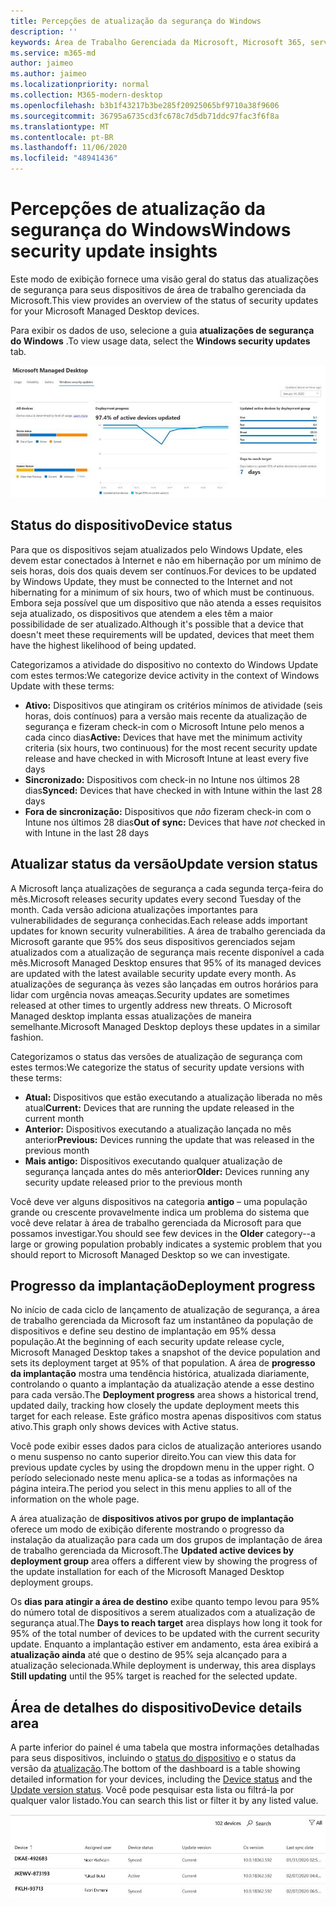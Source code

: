 ```yaml
---
title: Percepções de atualização da segurança do Windows
description: ''
keywords: Área de Trabalho Gerenciada da Microsoft, Microsoft 365, serviço, documentação
ms.service: m365-md
author: jaimeo
ms.author: jaimeo
ms.localizationpriority: normal
ms.collection: M365-modern-desktop
ms.openlocfilehash: b3b1f43217b3be285f20925065bf9710a38f9606
ms.sourcegitcommit: 36795a6735cd3fc678c7d5db71ddc97fac3f6f8a
ms.translationtype: MT
ms.contentlocale: pt-BR
ms.lasthandoff: 11/06/2020
ms.locfileid: "48941436"
---
```

# <a name="windows-security-update-insights"></a><span data-ttu-id="144a3-103">Percepções de atualização da segurança do Windows</span><span class="sxs-lookup"><span data-stu-id="144a3-103">Windows security update insights</span></span>
<span data-ttu-id="144a3-104">Este modo de exibição fornece uma visão geral do status das atualizações de segurança para seus dispositivos de área de trabalho gerenciada da Microsoft.</span><span class="sxs-lookup"><span data-stu-id="144a3-104">This view provides an overview of the status of security updates for your Microsoft Managed Desktop devices.</span></span> 

<span data-ttu-id="144a3-105">Para exibir os dados de uso, selecione a guia <strong>atualizações de segurança do Windows</strong> .</span><span class="sxs-lookup"><span data-stu-id="144a3-105">To view usage data, select the <strong>Windows security updates</strong> tab.</span></span>

![Painel de atualizações de segurança do Windows: barras de gráfico de status do dispositivo e versão de atualização na coluna à esquerda, atualize o progresso da implantação ao longo do tempo na coluna central e a porcentagem de dispositivos ativos por grupo de implantação, bem como o número de dias obtidos para chegar à coluna direito de destino de implantação de 95%.](../../media/update-insights.jpg)

## <a name="device-status"></a><span data-ttu-id="144a3-107">Status do dispositivo</span><span class="sxs-lookup"><span data-stu-id="144a3-107">Device status</span></span>

<span data-ttu-id="144a3-108">Para que os dispositivos sejam atualizados pelo Windows Update, eles devem estar conectados à Internet e não em hibernação por um mínimo de seis horas, dois dos quais devem ser contínuos.</span><span class="sxs-lookup"><span data-stu-id="144a3-108">For devices to be updated by Windows Update, they must be connected to the Internet and not hibernating for a minimum of six hours, two of which must be continuous.</span></span> <span data-ttu-id="144a3-109">Embora seja possível que um dispositivo que não atenda a esses requisitos seja atualizado, os dispositivos que atendem a eles têm a maior possibilidade de ser atualizado.</span><span class="sxs-lookup"><span data-stu-id="144a3-109">Although it's possible that a device that doesn't meet these requirements will be updated, devices that meet them have the highest likelihood of being updated.</span></span> 

<span data-ttu-id="144a3-110">Categorizamos a atividade do dispositivo no contexto do Windows Update com estes termos:</span><span class="sxs-lookup"><span data-stu-id="144a3-110">We categorize device activity in the context of Windows Update with these terms:</span></span>

- <span data-ttu-id="144a3-111"><strong>Ativo:</strong> Dispositivos que atingiram os critérios mínimos de atividade (seis horas, dois contínuos) para a versão mais recente da atualização de segurança e fizeram check-in com o Microsoft Intune pelo menos a cada cinco dias</span><span class="sxs-lookup"><span data-stu-id="144a3-111"><strong>Active:</strong> Devices that have met the minimum activity criteria (six hours, two continuous) for the most recent security update release and have checked in with Microsoft Intune at least every five days</span></span>
- <span data-ttu-id="144a3-112"><strong>Sincronizado:</strong> Dispositivos com check-in no Intune nos últimos 28 dias</span><span class="sxs-lookup"><span data-stu-id="144a3-112"><strong>Synced:</strong> Devices that have checked in with Intune within the last 28 days</span></span>
- <span data-ttu-id="144a3-113"><strong>Fora de sincronização:</strong> Dispositivos que <i>não</i> fizeram check-in com o Intune nos últimos 28 dias</span><span class="sxs-lookup"><span data-stu-id="144a3-113"><strong>Out of sync:</strong> Devices that have <i>not</i> checked in with Intune in the last 28 days</span></span>




## <a name="update-version-status"></a><span data-ttu-id="144a3-114">Atualizar status da versão</span><span class="sxs-lookup"><span data-stu-id="144a3-114">Update version status</span></span>

<span data-ttu-id="144a3-115">A Microsoft lança atualizações de segurança a cada segunda terça-feira do mês.</span><span class="sxs-lookup"><span data-stu-id="144a3-115">Microsoft releases security updates every second Tuesday of the month.</span></span> <span data-ttu-id="144a3-116">Cada versão adiciona atualizações importantes para vulnerabilidades de segurança conhecidas.</span><span class="sxs-lookup"><span data-stu-id="144a3-116">Each release adds important updates for known security vulnerabilities.</span></span> <span data-ttu-id="144a3-117">A área de trabalho gerenciada da Microsoft garante que 95% dos seus dispositivos gerenciados sejam atualizados com a atualização de segurança mais recente disponível a cada mês.</span><span class="sxs-lookup"><span data-stu-id="144a3-117">Microsoft Managed Desktop ensures that 95% of its managed devices are updated with the latest available security update every month.</span></span> <span data-ttu-id="144a3-118">As atualizações de segurança às vezes são lançadas em outros horários para lidar com urgência novas ameaças.</span><span class="sxs-lookup"><span data-stu-id="144a3-118">Security updates are sometimes released at other times to urgently address new threats.</span></span> <span data-ttu-id="144a3-119">O Microsoft Managed desktop implanta essas atualizações de maneira semelhante.</span><span class="sxs-lookup"><span data-stu-id="144a3-119">Microsoft Managed Desktop deploys these updates in a similar fashion.</span></span>

<span data-ttu-id="144a3-120">Categorizamos o status das versões de atualização de segurança com estes termos:</span><span class="sxs-lookup"><span data-stu-id="144a3-120">We categorize the status of security update versions with these terms:</span></span>

- <span data-ttu-id="144a3-121"><strong>Atual:</strong> Dispositivos que estão executando a atualização liberada no mês atual</span><span class="sxs-lookup"><span data-stu-id="144a3-121"><strong>Current:</strong> Devices that are running the update released in the current month</span></span>
- <span data-ttu-id="144a3-122"><strong>Anterior:</strong> Dispositivos executando a atualização lançada no mês anterior</span><span class="sxs-lookup"><span data-stu-id="144a3-122"><strong>Previous:</strong> Devices running the update that was released in the previous month</span></span>
- <span data-ttu-id="144a3-123"><strong>Mais antigo:</strong> Dispositivos executando qualquer atualização de segurança lançada antes do mês anterior</span><span class="sxs-lookup"><span data-stu-id="144a3-123"><strong>Older:</strong> Devices running any security update released prior to the previous month</span></span>

<span data-ttu-id="144a3-124">Você deve ver alguns dispositivos na categoria <strong>antigo</strong> – uma população grande ou crescente provavelmente indica um problema do sistema que você deve relatar à área de trabalho gerenciada da Microsoft para que possamos investigar.</span><span class="sxs-lookup"><span data-stu-id="144a3-124">You should see few devices in the <strong>Older</strong> category--a large or growing population probably indicates a systemic problem that you should report to Microsoft Managed Desktop so we can investigate.</span></span>


## <a name="deployment-progress"></a><span data-ttu-id="144a3-125">Progresso da implantação</span><span class="sxs-lookup"><span data-stu-id="144a3-125">Deployment progress</span></span>

<span data-ttu-id="144a3-126">No início de cada ciclo de lançamento de atualização de segurança, a área de trabalho gerenciada da Microsoft faz um instantâneo da população de dispositivos e define seu destino de implantação em 95% dessa população.</span><span class="sxs-lookup"><span data-stu-id="144a3-126">At the beginning of each security update release cycle, Microsoft Managed Desktop takes a snapshot of the device population and sets its deployment target at 95% of that population.</span></span> <span data-ttu-id="144a3-127">A área de <strong>progresso da implantação</strong> mostra uma tendência histórica, atualizada diariamente, controlando o quanto a implantação da atualização atende a esse destino para cada versão.</span><span class="sxs-lookup"><span data-stu-id="144a3-127">The <strong>Deployment progress</strong> area shows a historical trend, updated daily, tracking how closely the update deployment meets this target for each release.</span></span> <span data-ttu-id="144a3-128">Este gráfico mostra apenas dispositivos com status ativo.</span><span class="sxs-lookup"><span data-stu-id="144a3-128">This graph only shows devices with Active status.</span></span>

<span data-ttu-id="144a3-129">Você pode exibir esses dados para ciclos de atualização anteriores usando o menu suspenso no canto superior direito.</span><span class="sxs-lookup"><span data-stu-id="144a3-129">You can view this data for previous update cycles by using the dropdown menu in the upper right.</span></span> <span data-ttu-id="144a3-130">O período selecionado neste menu aplica-se a todas as informações na página inteira.</span><span class="sxs-lookup"><span data-stu-id="144a3-130">The period you select in this menu applies to all of the information on the whole page.</span></span>

<span data-ttu-id="144a3-131">A área atualização de <strong>dispositivos ativos por grupo de implantação</strong> oferece um modo de exibição diferente mostrando o progresso da instalação da atualização para cada um dos grupos de implantação de área de trabalho gerenciada da Microsoft.</span><span class="sxs-lookup"><span data-stu-id="144a3-131">The <strong>Updated active devices by deployment group</strong> area offers a different view by showing the progress of the update installation for each of the Microsoft Managed Desktop deployment groups.</span></span>

<span data-ttu-id="144a3-132">Os <strong>dias para atingir a área de destino</strong> exibe quanto tempo levou para 95% do número total de dispositivos a serem atualizados com a atualização de segurança atual.</span><span class="sxs-lookup"><span data-stu-id="144a3-132">The <strong>Days to reach target</strong> area displays how long it took for 95% of the total number of devices to be updated with the current security update.</span></span> <span data-ttu-id="144a3-133">Enquanto a implantação estiver em andamento, esta área exibirá a <strong>atualização ainda</strong> até que o destino de 95% seja alcançado para a atualização selecionada.</span><span class="sxs-lookup"><span data-stu-id="144a3-133">While deployment is underway, this area displays <strong>Still updating</strong> until the 95% target is reached for the selected update.</span></span>

## <a name="device-details-area"></a><span data-ttu-id="144a3-134">Área de detalhes do dispositivo</span><span class="sxs-lookup"><span data-stu-id="144a3-134">Device details area</span></span>

<span data-ttu-id="144a3-135">A parte inferior do painel é uma tabela que mostra informações detalhadas para seus dispositivos, incluindo o [status do dispositivo](#device-status) e o status da versão da [atualização](#update-version-status).</span><span class="sxs-lookup"><span data-stu-id="144a3-135">The bottom of the dashboard is a table showing detailed information for your devices, including the [Device status](#device-status) and the [Update version status](#update-version-status).</span></span> <span data-ttu-id="144a3-136">Você pode pesquisar esta lista ou filtrá-la por qualquer valor listado.</span><span class="sxs-lookup"><span data-stu-id="144a3-136">You can search this list or filter it by any listed value.</span></span>


![Tabela de detalhes do dispositivo mostrando colunas para nome do dispositivo, usuário atribuído, status do dispositivo, versão da atualização, versão do sistema operacional e a data em que o dispositivo foi sincronizado pela última vez.](../../media/security-update-insights-device-table-sterile.png)
